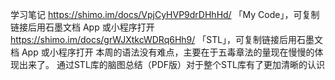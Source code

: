 学习笔记
https://shimo.im/docs/VpjCyHVP9drDHhHd/ 「My Code」，可复制链接后用石墨文档 App 或小程序打开
https://shimo.im/docs/grWJXtkcWDRq6Hh9/ 「STL」，可复制链接后用石墨文档 App 或小程序打开
本周的语法没有难点，主要在于五毒章法的量现在慢慢的体现出来了。
通过STL库的脑图总结（PDF版）对于整个STL库有了更加清晰的认识